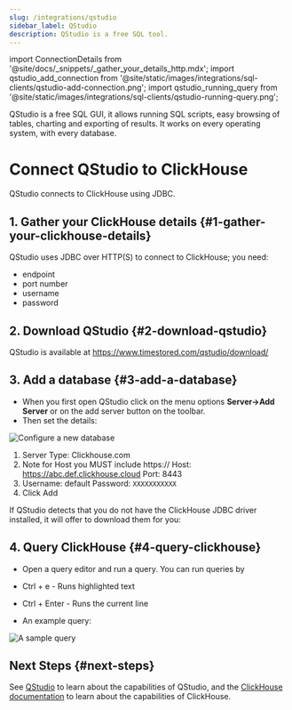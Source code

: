 ```yaml
---
slug: /integrations/qstudio
sidebar_label: QStudio
description: QStudio is a free SQL tool.
---
```

import ConnectionDetails from '@site/docs/_snippets/_gather_your_details_http.mdx';
import qstudio_add_connection from '@site/static/images/integrations/sql-clients/qstudio-add-connection.png';
import qstudio_running_query from '@site/static/images/integrations/sql-clients/qstudio-running-query.png';

QStudio is a free SQL GUI, it allows running SQL scripts, easy browsing of tables, charting and exporting of results. It works on every operating system, with every database.

# Connect QStudio to ClickHouse

QStudio connects to ClickHouse using JDBC. 

## 1. Gather your ClickHouse details {#1-gather-your-clickhouse-details}

QStudio uses JDBC over HTTP(S) to connect to ClickHouse; you need:

- endpoint
- port number
- username
- password

<ConnectionDetails />

## 2. Download QStudio {#2-download-qstudio}

QStudio is available at https://www.timestored.com/qstudio/download/

## 3. Add a database {#3-add-a-database}

- When you first open QStudio click on the menu options **Server->Add Server** or on the add server button on the toolbar.
- Then set the details:

<img src={qstudio_add_connection} alt="Configure a new database" />

1.   Server Type: Clickhouse.com
2.    Note for Host you MUST include https://
    Host: https://abc.def.clickhouse.cloud
    Port: 8443
3.  Username: default
    Password: `XXXXXXXXXXX`
 4. Click Add

If QStudio detects that you do not have the ClickHouse JDBC driver installed, it will offer to download them for you:

## 4. Query ClickHouse {#4-query-clickhouse}

- Open a query editor and run a query. You can run queries by 
- Ctrl + e - Runs highlighted text
- Ctrl + Enter - Runs the current line

- An example query:

<img src={qstudio_running_query} alt="A sample query" />

## Next Steps {#next-steps}

See [QStudio](https://www.timestored.com/qstudio) to learn about the capabilities of QStudio, and the [ClickHouse documentation](https://clickhouse.com/docs) to learn about the capabilities of ClickHouse.
